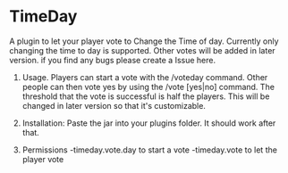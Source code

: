 # TimeDay

A plugin to let your player vote to Change the Time of day. Currently only changing the time to day is supported. Other votes will be added in later version.
if you find any bugs please create a Issue here.

1. Usage.
   Players can start a vote with the /voteday command.
   Other people can then vote yes by using the /vote [yes|no] command.
   The threshold that the vote is successful is half the players. This will be changed
   in later version so that it's customizable.

2. Installation:
   Paste the jar into your plugins folder. It should work after that.
   
3. Permissions
   -timeday.vote.day    to start a vote
   -timeday.vote        to let the player vote
